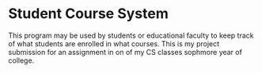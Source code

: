 # Student Course System
This program may be used by students or educational faculty to keep track of what students are enrolled in what courses. This is my project submission for an assignment in on of my CS classes sophmore year of college.
